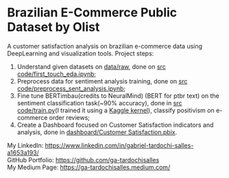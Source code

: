 # Brazilian E-Commerce Public Dataset by Olist
A customer satisfaction analysis on brazilian e-commerce data using DeepLearning and visualization tools. Project steps:
1. Understand given datasets on [data/raw](https://github.com/ga-tardochisalles/olist-ecommerce-dataset/tree/main/data/raw), done on [src code/first_touch_eda.ipynb](https://github.com/ga-tardochisalles/olist-ecommerce-dataset/blob/main/src%20code/first_touch_eda.ipynb);
2. Preprocess data for sentiment analysis training, done on [src code/preprocess_sent_analysis.ipynb](https://github.com/ga-tardochisalles/olist-ecommerce-dataset/blob/main/src%20code/preprocess_sent_analysis.ipynb);
3. Fine tune BERTimbau(credits to NeuralMind) (BERT for ptbr text) on the sentiment classification task(~90% accuracy), done in [src code/train.py](https://github.com/ga-tardochisalles/olist-ecommerce-dataset/blob/main/src%20code/train.py)(I trained it using a [Kaggle kernel](https://www.kaggle.com/gabrieltardochi/sentiment-analysis-bertimbau-pt-br-order-reviews/output)), classify positivism on e-commerce order reviews;
4. Create a Dashboard focused on Customer Satisfaction indicators and analysis, done in [dashboard/Customer Satisfaction.pbix](https://github.com/ga-tardochisalles/olist-ecommerce-dataset/blob/main/dashboard/Customer%20Satisfaction.pbix).  

My LinkedIn: https://www.linkedin.com/in/gabriel-tardochi-salles-a1653a193/  
GitHub Portfolio: https://github.com/ga-tardochisalles  
My Medium Page: https://ga-tardochisalles.medium.com/
